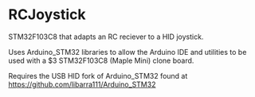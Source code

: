 # RCJoystick
STM32F103C8 that adapts an RC reciever to a HID joystick.

Uses Arduino_STM32 libraries to allow the Arduino IDE and utilities to be used with a $3 STM32F103C8 (Maple Mini) clone board.

Requires the USB HID fork of Arduino_STM32 found at https://github.com/libarra111/Arduino_STM32
